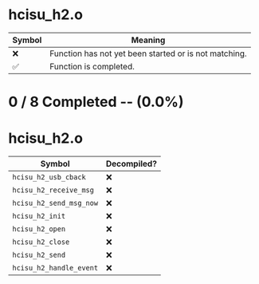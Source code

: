 # hcisu_h2.o
| Symbol | Meaning 
| ------------- | ------------- 
| :x: | Function has not yet been started or is not matching. 
| :white_check_mark: | Function is completed. 


# 0 / 8 Completed -- (0.0%)
# hcisu_h2.o
| Symbol | Decompiled? |
| ------------- | ------------- |
| `hcisu_h2_usb_cback` | :x: |
| `hcisu_h2_receive_msg` | :x: |
| `hcisu_h2_send_msg_now` | :x: |
| `hcisu_h2_init` | :x: |
| `hcisu_h2_open` | :x: |
| `hcisu_h2_close` | :x: |
| `hcisu_h2_send` | :x: |
| `hcisu_h2_handle_event` | :x: |
